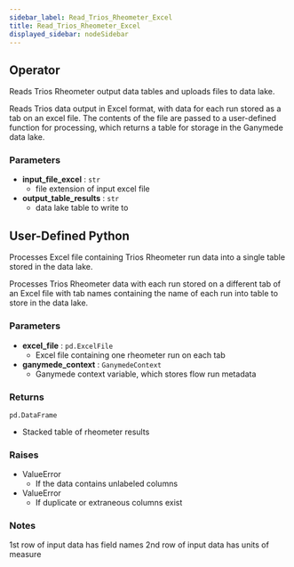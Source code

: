 ```yaml
---
sidebar_label: Read_Trios_Rheometer_Excel
title: Read_Trios_Rheometer_Excel
displayed_sidebar: nodeSidebar
---
```


## Operator
Reads Trios Rheometer output data tables and uploads files to data lake.

Reads Trios data output in Excel format, with data for each run stored as a tab on an excel
file.  The contents of the file are passed to a user-defined function for processing, which
returns a table for storage in the Ganymede data lake.


### Parameters
- **input_file_excel** : `str`
    - file extension of input excel file
- **output_table_results** : `str`
    - data lake table to write to

## User-Defined Python
Processes Excel file containing Trios Rheometer run data into a single table stored in
the data lake.

Processes Trios Rheometer data with each run stored on a different tab of an Excel file
with tab names containing the name of each run into table to store in the data lake.


### Parameters
- **excel_file** : `pd.ExcelFile`
    - Excel file containing one rheometer run on each tab
- **ganymede_context** : `GanymedeContext`
    - Ganymede context variable, which stores flow run metadata


### Returns
`pd.DataFrame`
  - Stacked table of rheometer results


### Raises
- ValueError
  - If the data contains unlabeled columns
- ValueError
  - If duplicate or extraneous columns exist


### Notes
1st row of input data has field names
2nd row of input data has units of measure